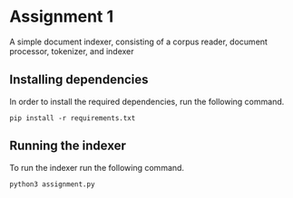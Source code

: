 # Assignment 1
A simple document indexer, consisting of a corpus reader, 
document processor, tokenizer, and indexer

## Installing dependencies
In order to install the required dependencies, run the following command.

```
pip install -r requirements.txt
```

## Running the indexer
To run the indexer run the following command.

```
python3 assignment.py
```